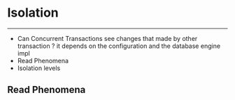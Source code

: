 # Isolation

---
* Can Concurrent Transactions see changes that made by other transaction ? it depends on the configuration and the database engine impl
* Read Phenomena
* Isolation levels

## Read Phenomena
